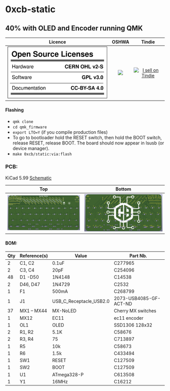 # 0xcb-static
## 40% with OLED and Encoder running QMK

Licence | OSHWA | Tindie
:-------------------------:|:-------------------------:|:-------------------------:
![](https://github.com/0xCB-dev/0xcb-static/blob/main/LICENSE.svg) | [![](https://github.com/0xCB-dev/0xcb-static/blob/main/PCB/rev3.0/OSHWA.svg)](https://certification.oshwa.org/de000113.html) | <a href="https://www.tindie.com/stores/0xcb/?ref=offsite_badges&utm_source=sellers_conorlburns&utm_medium=badges&utm_campaign=badge_large"><img src="https://d2ss6ovg47m0r5.cloudfront.net/badges/tindie-larges.png" alt="I sell on Tindie" width="200" height="104"></a>

#### Flashing

* `qmk clone`
* `cd qmk_firmware`
* `export LTO=Y` (if you compile production files)
* To go to bootloader hold the RESET switch, then hold the BOOT switch, release RESET, release BOOT.
The board should now appear in lsusb (or device manager).
* `make 0xcb/static:via:flash`

### PCB:
KiCad 5.99
[Schematic](https://github.com/0xCB-dev/0xcb-static/blob/main/PCB/rev1.0/Schematic_Static.pdf)

Top | Bottom
:-------------------------:|:-------------------------:
![](https://github.com/0xCB-dev/0xcb-static/blob/main/PCB/rev1.0/top.png)  |  ![](https://github.com/0xCB-dev/0xcb-static/blob/main/PCB/rev1.0/bottom.png)

#### BOM:
|Qty|Reference(s)|Value                  |Part Nb.              |
|---|------------|-----------------------|----------------------|
|2  |C1, C2      |0.1uF                  |C277965               |
|2  |C3, C4      |20pF                   |C254096               |
|48 |D1 -D50     |1N4148                 |C14538                |
|2  |D46, D47    |1N4729                 |C2532                 |
|1  |F1          |500mA                  |C268799               |
|1  |J1          |USB_C_Receptacle_USB2.0|2073-USB4085-GF-ACT-ND|
|37 |MX1 – MX44  |MX-NoLED               |Cherry MX switches    |
|1  |MX12        |EC11                   |ec11 encoder          |
|1  |OL1         |OLED                   |SSD1306 128x32        |
|2  |R1, R2      |5.1K                   |C58676                |
|2  |R3, R4      |75                     |C713897               |
|1  |R5          |10k                    |C58673                |
|1  |R6          |1.5k                   |C433494               |
|1  |SW1         |RESET                  |C127509               |
|1  |SW2         |BOOT                   |C127509               |
|1  |U1          |ATmega328-P            |C613508               |
|1  |Y1          |16MHz                  |C16212                |
